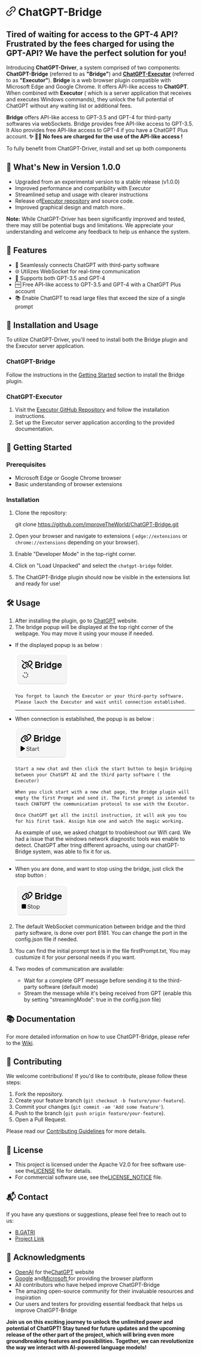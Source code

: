 # ![ChatGPT-Bridge Logo](./Images/Logo/logo.png) **ChatGPT-Bridge**

Tired of waiting for access to the GPT-4 API? Frustrated by the fees charged for using the GPT-API? We have the perfect solution for you!
-----------------------------------------------------------------------------------------------------------------------------------------

Introducing **ChatGPT-Driver**, a system comprised of two components: **ChatGPT-Bridge** (referred to as **"Bridge"**) and **[ChatGPT-Executor](https://github.com/improveTheWorld/ChatGPT-Executor)**  (referred to as **"Executor"**).
**Bridge** is a web browser plugin compatible with Microsoft Edge and Google Chrome. It offers API-like access to **ChatGPT**. When combined with **Executor** ( which  is a server application that receives and executes Windows commands), they unlock the full potential of ChatGPT without any waiting list or additional fees.

**Bridge** offers API-like access to GPT-3.5 and GPT-4 for third-party softwares via webSockets.
Bridge provides free API-like access to GPT-3.5. It Also provides free API-like access to GPT-4 if you have a ChatGPT Plus account.
**✨ 🎉🌟  No fees are charged for the use of the API-like access !**

To fully benefit from ChatGPT-Driver, install and set up both components

## 🎉 What's New in Version 1.0.0

- Upgraded from an experimental version to a stable release (v1.0.0)
- Improved performance and compatibility with Executor
- Streamlined setup and usage with clearer instructions
- Release of[Executor repository](https://github.com/improveTheWorld/ChatGPT-Executor.git) and source code.
- Improved graphical design and match more..

**Note:** While ChatGPT-Driver has been significantly improved and tested, there may still be potential bugs and limitations. We appreciate your understanding and welcome any feedback to help us enhance the system.

## 🌟 Features

- 🔗 Seamlessly connects ChatGPT with third-party software
- 🌐 Utilizes WebSocket for real-time communication
- 🤖 Supports both GPT-3.5 and GPT-4
- 🆓 Free API-like access to GPT-3.5 and GPT-4 with a ChatGPT Plus account
- 📚 Enable ChatGPT to read large files that exceed the size of a single prompt

## 🔧 Installation and Usage

To utilize ChatGPT-Driver, you'll need to install both the Bridge plugin and the Executor server application.

### ChatGPT-Bridge

Follow the instructions in the [Getting Started](https://github.com/improveTheWorld/ChatGPT-Bridge#getting-started) section to install the Bridge plugin.

### ChatGPT-Executor

1. Visit the [Executor GitHub Repository](https://github.com/improveTheWorld/ChatGPT-Executor) and follow the installation instructions.
2. Set up the Executor server application according to the provided documentation.

## 🚀 Getting Started

### Prerequisites

- Microsoft Edge or  Google Chrome browser
- Basic understanding of browser extensions

### Installation

1. Clone the repository:

   git clone https://github.com/improveTheWorld/ChatGPT-Bridge.git
2. Open your browser and navigate to extensions ( `edge://extensions` or `chrome://extensions` depending on your browser).
3. Enable "Developer Mode" in the top-right corner.
4. Click on "Load Unpacked" and select the `chatgpt-bridge` folder.
5. The ChatGPT-Bridge plugin should now be visible in the extensions list and ready for use!

## 🛠️ Usage

1. After installing the plugin, go to [ChatGPT](https://chat.openai.com/chat) website.
2. The bridge popup will be displayed at the top right corner of the webpage. You may move it using your mouse if needed.

* If the displayed popup is as below :

     ![Connecting.GIF](./Images/Usage/Connecting.GIF)

     ```
   You forgot to launch the Executor or your third-party software.
   Please lauch the Executor and wait until connection established.
     ```

     ---
* When connection is established, the  popup is as below :

   ![Start.GIF](./Images/Usage/Start.GIF)

     ```
   Start a new chat and then click the start button to begin bridging between your ChatGPT AI and the third party software ( the Executor)
     ```
     ```
   When you click start with a new chat page, the Bridge plugin will empty the first Prompt and send it. The first prompt is intended to teach CHATGPT the communication protocol to use with the Excutor. 
     ```
     ```
   Once ChatGPT get all the initil instruction, it will ask you tou for his first task. Assign him one and watch the magic working.
     ```
   
   As example of use, we asked chatgpt to troobleshoot our Wifi card. We had a issue that the windows network diagnostic tools was enable to detect. ChatGPT after tring different aproachs, using our chatGPT-Bridge system, was able to fix it for us. 
   

     ---



 * When you are done, and want to stop using the bridge, just click the stop button :
 
   ![Stop.GIF](./Images/Usage/Stop.GIF)


2. The default WebSocket communication between bridge and the third party software, is done over port 8181. You can change the port in the config.json file if needed.
3. You can find the initial prompt text is in the file firstPrompt.txt, You may custumize it for your personal needs if you want.
   
4. Two modes of communication are available:

   - Wait for a complete GPT message before sending it to the third-party software (default mode)
   - Stream the message while it's being received from GPT (enable this by setting "streamingMode": true in the config.json file)

## 📚 Documentation

For more detailed information on how to use ChatGPT-Bridge, please refer to the [Wiki](https://github.com/improveTheWorld/ChatGPT-Bridge/wiki).

## 📧 Contributing

We welcome contributions! If you'd like to contribute, please follow these steps:

1. Fork the repository.
2. Create your feature branch (`git checkout -b feature/your-feature`).
3. Commit your changes (`git commit -am 'Add some feature'`).
4. Push to the branch (`git push origin feature/your-feature`).
5. Open a Pull Request.

Please read our [Contributing Guidelines](./CONTRIBUTING.md) for more details.

## 🔐 License

- This project is licensed under the Apache V2.0 for free software use- see the[LICENSE](./LICENSE-APACHE.txt) file for details.
- For commercial software use, see the[LICENSE_NOTICE](./LICENSE_NOTICE.md) file.

## 📬 Contact

If you have any questions or suggestions, please feel free to reach out to us:

- [B.GATRI](mailto:bilelgatri@gmail.com)
- [Project Link](https://github.com/improveTheWorld/ChatGPT-Bridge)

## 🎉 Acknowledgments

- [OpenAI](https://www.openai.com/) for the[ChatGPT](https://chat.openai.com/chat) website
- [Google](https://www.google.com/chrome/)  and[Microsoft ](https://www.microsoft.com/en-us/edge) for providing the browser platform
- All contributors who have helped improve ChatGPT-Bridge
- The amazing open-source community for their invaluable resources and inspiration
- Our users and testers for providing essential feedback that helps us improve ChatGPT-Bridge

**Join us on this exciting journey to unlock the unlimited power and potential of ChatGPT! Stay tuned for future updates and the upcoming release of the other part of the project, which will bring even more groundbreaking features and possibilities. Together, we can revolutionize the way we interact with AI-powered language models!**
